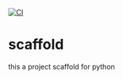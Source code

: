 [![CI](https://github.com/mohamedbassiony/scaffold/actions/workflows/main.yml/badge.svg)](https://github.com/mohamedbassiony/scaffold/actions/workflows/main.yml)

# scaffold
this a project scaffold for python
